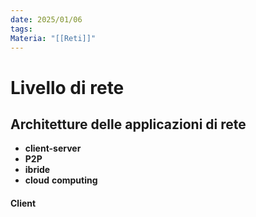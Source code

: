 ```yaml
---
date: 2025/01/06
tags: 
Materia: "[[Reti]]"
---
```

# Livello di rete
## Architetture delle applicazioni di rete
- **client-server**
- **P2P**
- **ibride**
- **cloud** **computing**
#### Client
